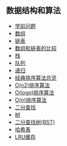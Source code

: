 ## 数据结构和算法
- [学前问题](1-学前问题.md)
- [数组](2-数组.md)
- [链表](3-链表.md)
- [数组和链表的比较](4-数组和链表的比较.md)
- [栈](5-栈.md)
- [队列](6-队列.md)
- [递归](7-递归.md)
- [经典排序算法总览](8-经典排序算法总览.md)
- [O(n2)排序算法](9-O(n2)-排序算法.md)
- [O(logn)排序算法](11-O(nlogn)-排序算法.md)
- [O(n)排序算法](12-O(n)-排序算法.md)
- [二分查找](13-二分查找.md)
- [树](14-树.md)
- [二分查找树(BST)](15-二叉查找树（BST）.md)
- [哈希表](16-哈希表.md)
- [LRU缓存](17-LRU缓存.md)
